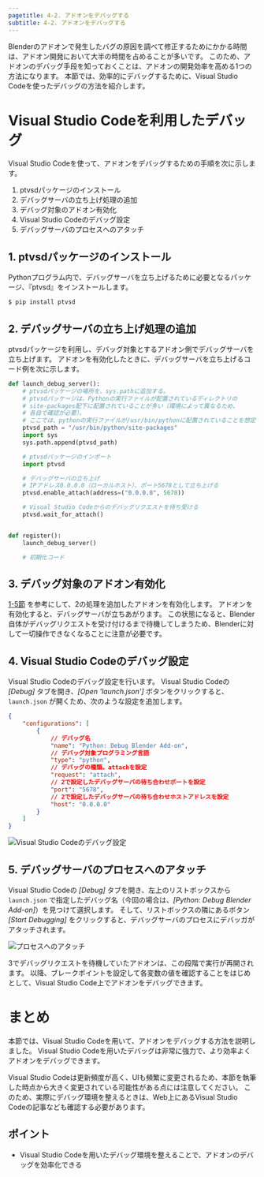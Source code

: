 ```yaml
---
pagetitle: 4-2. アドオンをデバッグする
subtitle: 4-2. アドオンをデバッグする
---
```


Blenderのアドオンで発生したバグの原因を調べて修正するためにかかる時間は、アドオン開発において大半の時間を占めることが多いです。
このため、アドオンのデバッグ手段を知っておくことは、アドオンの開発効率を高める1つの方法になります。
本節では、効率的にデバッグするために、Visual Studio Codeを使ったデバッグの方法を紹介します。


# Visual Studio Codeを利用したデバッグ

Visual Studio Codeを使って、アドオンをデバッグするための手順を次に示します。

1. ptvsdパッケージのインストール
2. デバッグサーバの立ち上げ処理の追加
3. デバッグ対象のアドオン有効化
4. Visual Studio Codeのデバッグ設定
5. デバッグサーバのプロセスへのアタッチ


## 1. ptvsdパッケージのインストール

Pythonプログラム内で、デバッグサーバを立ち上げるために必要となるパッケージ、『ptvsd』をインストールします。

```sh
$ pip install ptvsd
```


## 2. デバッグサーバの立ち上げ処理の追加

ptvsdパッケージを利用し、デバッグ対象とするアドオン側でデバッグサーバを立ち上げます。
アドオンを有効化したときに、デバッグサーバを立ち上げるコード例を次に示します。

```python
def launch_debug_server():
    # ptvsdパッケージの場所を、sys.pathに追加する。
    # ptvsdパッケージは、Pythonの実行ファイルが配置されているディレクトリの
    # site-packages配下に配置されていることが多い（環境によって異なるため、
    # 各自で確認が必要）。
    # ここでは、pythonの実行ファイルが/usr/bin/pythonに配置されていることを想定する。
    ptvsd_path = "/usr/bin/python/site-packages"
    import sys
    sys.path.append(ptvsd_path)

    # ptvsdパッケージのインポート
    import ptvsd

    # デバッグサーバの立ち上げ
    # IPアドレス0.0.0.0（ローカルホスト）、ポート5678として立ち上げる
    ptvsd.enable_attach(address=("0.0.0.0", 5678))

    # Visual Studio Codeからのデバッグリクエストを待ち受ける
    ptvsd.wait_for_attach()


def register():
    launch_debug_server()

    # 初期化コード
```


## 3. デバッグ対象のアドオン有効化

[1-5節](../chapter_01/05_Install_Own_Add-on.html) を参考にして、2の処理を追加したアドオンを有効化します。
アドオンを有効化すると、デバッグサーバが立ちあがります。
この状態になると、Blender自体がデバッグリクエストを受け付けるまで待機してしまうため、Blenderに対して一切操作できなくなることに注意が必要です。


## 4. Visual Studio Codeのデバッグ設定

Visual Studio Codeのデバッグ設定を行います。
Visual Studio Codeの *[Debug]* タブを開き、*[Open 'launch.json']* ボタンをクリックすると、`launch.json` が開くため、次のような設定を追加します。

```json
{
    "configurations": [
        {
            // デバッグ名
            "name": "Python: Debug Blender Add-on",
            // デバッグ対象プログラミング言語
            "type": "python",
            // デバッグの種類。attachを設定
            "request": "attach",
            // 2で設定したデバッグサーバの待ち合わせポートを設定
            "port": "5678",
            // 2で設定したデバッグサーバの待ち合わせホストアドレスを設定
            "host": "0.0.0.0"
        }
    ]
}
```

![](../../images/chapter_04/02_Debug_Add-on/configure_vscode.png "Visual Studio Codeのデバッグ設定")


## 5. デバッグサーバのプロセスへのアタッチ

Visual Studio Codeの *[Debug]* タブを開き、左上のリストボックスから `launch.json` で指定したデバッグ名（今回の場合は、*[Python: Debug Blender Add-on]*）を見つけて選択します。
そして、リストボックスの隣にあるボタン *[Start Debugging]* をクリックすると、デバッグサーバのプロセスにデバッガがアタッチされます。

![](../../images/chapter_04/02_Debug_Add-on/attach_process.png "プロセスへのアタッチ")

3でデバッグリクエストを待機していたアドオンは、この段階で実行が再開されます。
以降、ブレークポイントを設定して各変数の値を確認することをはじめとして、Visual Studio Code上でアドオンをデバッグできます。


# まとめ

本節では、Visual Studio Codeを用いて、アドオンをデバッグする方法を説明しました。
Visual Studio Codeを用いたデバッグは非常に強力で、より効率よくアドオンをデバッグできます。

Visual Studio Codeは更新頻度が高く、UIも頻繁に変更されるため、本節を執筆した時点から大きく変更されている可能性がある点には注意してください。
このため、実際にデバッグ環境を整えるときは、Web上にあるVisual Studio Codeの記事なども確認する必要があります。


## ポイント

* Visual Studio Codeを用いたデバッグ環境を整えることで、アドオンのデバッグを効率化できる
